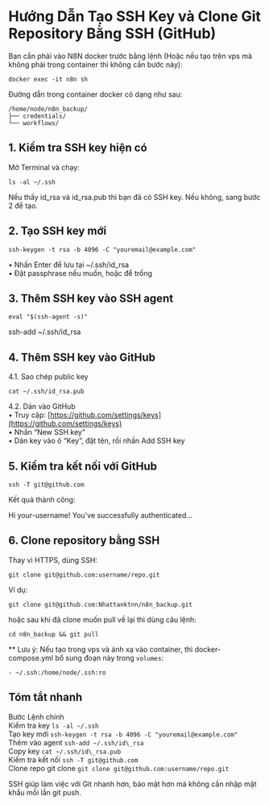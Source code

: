 # Hướng Dẫn Tạo SSH Key và Clone Git Repository Bằng SSH (GitHub)

Bạn cần phải vào N8N docker trước bằng lệnh (Hoặc nếu tạo trên vps mà không phải trong container thì không cần bước này):

    docker exec -it n8n sh

Đường dẫn trong container docker có dạng như sau:
```
/home/node/n8n_backup/
├── credentials/
└── workflows/
```

## 1\. Kiểm tra SSH key hiện có

Mở Terminal và chạy:

    ls -al ~/.ssh

Nếu thấy id\_rsa và id\_rsa.pub thì bạn đã có SSH key. Nếu không, sang bước 2 để tạo.

## 2\. Tạo SSH key mới

    ssh-keygen -t rsa -b 4096 -C "youremail@example.com"

  •	Nhấn Enter để lưu tại ~/.ssh/id_rsa  
  •	Đặt passphrase nếu muốn, hoặc để trống

## 3\. Thêm SSH key vào SSH agent

    eval "$(ssh-agent -s)"
  ssh-add ~/.ssh/id_rsa

## 4\. Thêm SSH key vào GitHub

4.1. Sao chép public key

    cat ~/.ssh/id_rsa.pub
4.2. Dán vào GitHub  
• Truy cập: [https://github.com/settings/keys](https://github.com/settings/keys)  
• Nhấn “New SSH key”  
• Dán key vào ô “Key”, đặt tên, rồi nhấn Add SSH key

## 5\. Kiểm tra kết nối với GitHub

    ssh -T git@github.com  
Kết quả thành công:

Hi your-username! You've successfully authenticated...

## 6\. Clone repository bằng SSH

Thay vì HTTPS, dùng SSH:

    git clone git@github.com:username/repo.git
Ví dụ:

    git clone git@github.com:Nhattanktnn/n8n_backup.git

hoặc sau khi đã clone muốn pull về lại thì dùng câu lệnh:

    cd n8n_backup && git pull

** Lưu ý: Nếu tạo trong vps và ánh xạ vào container, thì docker-compose.yml bổ sung đoạn này trong ```volumes```:

    - ~/.ssh:/home/node/.ssh:ro

## Tóm tắt nhanh

Bước Lệnh chính  
Kiểm tra key `ls -al ~/.ssh`  
Tạo key mới `ssh-keygen -t rsa -b 4096 -C "youremail@example.com"`  
Thêm vào agent `ssh-add ~/.ssh/id\_rsa`  
Copy key `cat ~/.ssh/id\_rsa.pub`  
Kiểm tra kết nối `ssh -T git@github.com`  
Clone repo git clone `git clone git@github.com:username/repo.git`

SSH giúp làm việc với Git nhanh hơn, bảo mật hơn mà không cần nhập mật khẩu mỗi lần git push.
